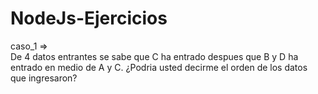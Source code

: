 # NodeJs-Ejercicios

caso_1 =>   
De 4 datos entrantes se sabe que C ha entrado despues que B y D ha entrado en medio de A y C. 
¿Podria usted decirme el orden de los datos que ingresaron?

 
